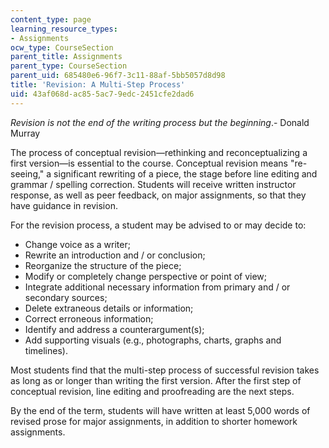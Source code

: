 ```yaml
---
content_type: page
learning_resource_types:
- Assignments
ocw_type: CourseSection
parent_title: Assignments
parent_type: CourseSection
parent_uid: 685480e6-96f7-3c11-88af-5bb5057d8d98
title: 'Revision: A Multi-Step Process'
uid: 43af068d-ac85-5ac7-9edc-2451cfe2dad6
---
```


_Revision is not the end of the writing process but the beginning_.- Donald Murray

The process of conceptual revision—rethinking and reconceptualizing a first version—is essential to the course. Conceptual revision means "re-seeing," a significant rewriting of a piece, the stage before line editing and grammar / spelling correction. Students will receive written instructor response, as well as peer feedback, on major assignments, so that they have guidance in revision.

For the revision process, a student may be advised to or may decide to:

*   Change voice as a writer;
*   Rewrite an introduction and / or conclusion;
*   Reorganize the structure of the piece;
*   Modify or completely change perspective or point of view;
*   Integrate additional necessary information from primary and / or secondary sources;
*   Delete extraneous details or information;
*   Correct erroneous information;
*   Identify and address a counterargument(s);
*   Add supporting visuals (e.g., photographs, charts, graphs and timelines).

Most students find that the multi-step process of successful revision takes as long as or longer than writing the first version. After the first step of conceptual revision, line editing and proofreading are the next steps.

By the end of the term, students will have written at least 5,000 words of revised prose for major assignments, in addition to shorter homework assignments.